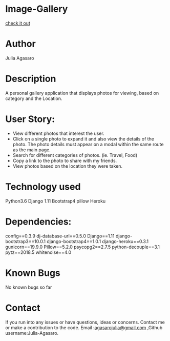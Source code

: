 # Image-Gallery
[check it out](https://gallery-image.herokuapp.com/)
# Author
Julia Agasaro

# Description
 A personal gallery application that displays photos for viewing, based on category and the Location.


# User Story:
* View different photos that interest the user.
* Click on a single photo to expand it and also view the details of the photo. The photo details must appear on a modal   within the same route as the main page.
* Search for different categories of photos. (ie. Travel, Food)
* Copy a link to the photo to share with my friends.
* View photos based on the location they were taken.

# Technology used
Python3.6
Django 1.11
Bootstrap4
pillow
Heroku

# Dependencies:
config==0.3.9
dj-database-url==0.5.0
Django==1.11
django-bootstrap3==10.0.1
django-bootstrap4==1.0.1
django-heroku==0.3.1
gunicorn==19.9.0
Pillow==5.2.0
psycopg2==2.7.5
python-decouple==3.1
pytz==2018.5
whitenoise==4.0

# Known Bugs

No known bugs so far

# Contact

If you run into any issues or have questions, ideas or concerns. Contact me or make a contribution to the code. Email :agasarojulia@gmail.com ,Github username:Julia-Agasaro.
